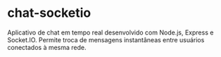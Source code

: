 # chat-socketio
Aplicativo de chat em tempo real desenvolvido com Node.js, Express e Socket.IO. Permite troca de mensagens instantâneas entre usuários conectados à mesma rede.
